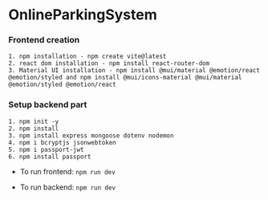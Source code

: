 # OnlineParkingSystem
### Frontend creation
    1. npm installation - npm create vite@latest
    2. react dom installation - npm install react-router-dom
    3. Material UI installation - npm install @mui/material @emotion/react @emotion/styled and npm install @mui/icons-material @mui/material @emotion/styled @emotion/react

### Setup backend part 
    1. npm init -y 
    2. npm install 
    3. npm install express mongoose dotenv nodemon 
    4. npm i bcryptjs jsonwebtoken 
    5. npm i passport-jwt
    6. npm install passport

- To run frontend: `npm run dev`

- To run backend: `npm run dev`
